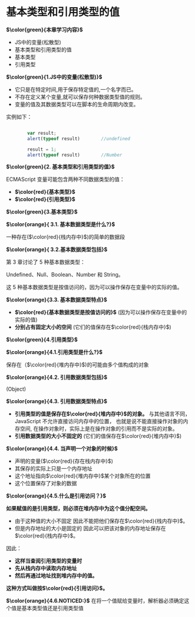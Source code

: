 # 基本类型和引用类型的值

**$\color{green}{本章学习内容}$**

- JS中的变量(松散型)
- 基本类型和引⽤类型的值
- 基本类型
- 引⽤类型

**$\color{green}{1.JS中的变量(松散型)}$**

- 它只是在特定时间,用于保存特定值的,一个名字而已。
- 不存在定义某个变量,就可以保存何种数据类型值的规则。
- 变量的值及其数据类型可以在脚本的生命周期内改变。

实例如下：

```javascript

        var result;  
        alert(typeof result)        //undefined

        result = 1;
        alert(typeof result)        //Number
```

**$\color{green}{2. 基本类型和引⽤类型的值}$**

ECMAScript 变量可能包含两种不同数据类型的值：

- **$\color{red}{基本类型}$**
- **$\color{red}{引⽤类型}$**

**$\color{green}{3.基本类型}$**

**$\color{orange}{ 3.1. 基本数据类型是什么?}$**

一种存在($\color{red}{栈内存中}$)的简单的数据段

**$\color{orange}{ 3.2.基本数据类型包括}$**

第 3 章讨论了 5 种基本数据类型：

Undefined、Null、Boolean、Number 和 String。

这 5 种基本数据类型是按值访问的，因为可以操作保存在变量中的实际的值。

**$\color{orange}{3.3. 基本数据类型特点}$**

- **$\color{red}{基本数据类型是按值访问的}$**
  (因为可以操作保存在变量中的实际的值)
- **分别占有固定⼤⼩的空间**
  (它们的值保存在$\color{red}{栈内存中}$)

**$\color{green}{4.引⽤类型}$**

**$\color{orange}{4.1.引用类型是什么?}$**

保存在（$\color{red}{堆内存中}$)的可能由多个值构成的对象

**$\color{orange}{4.2. 引用数据类型包括}$**

 (Object)

**$\color{orange}{4.3. 引用数据类型特点}$**

- **引用类型的值是保存在$\color{red}{堆内存中}$的对象。**
  与其他语言不同，JavaScript 不允许直接访问内存中的位置，
  也就是说不能直接操作对象的内存空间,
  在操作对象时，实际上是在操作对象的引用而不是实际的对象。
- **引用数据类型的大小不固定的**
  (它们的值保存在$\color{red}{堆内存中}$)

**$\color{orange}{4.4. 当声明一个对象的时候}$**

- 声明的变量($\color{red}{存在栈内存中}$)
- 其保存的实际上只是⼀个内存地址
- 这个地址指向$\color{red}{堆内存中}$某个对象所在的位置
- 这个位置保存了对象的数据

**$\color{orange}{4.5.什么是引⽤访问？}$**

**如果赋值的是引⽤类型，则必须在堆内存中为这个值分配空间。**

- 由于这种值的⼤⼩不固定
  因此不能把他们保存在$\color{red}{栈内存中}$。
- 但是内存地址的⼤⼩是固定的
  因此可以把该对象的内存地址保存在$\color{red}{栈内存中}$。

因此：

- **这样当查阅引⽤类型的变量时**
- **先从栈内存中读取内存地址**
- **然后再通过地址找到堆内存中的值。**

**这种⽅式叫做按$\color{red}{引⽤访问}$。**

**$\color{orange}{4.6.NOTICED:}$**
在将一个值赋给变量时，解析器必须确定这个值是基本类型值还是引用类型值
